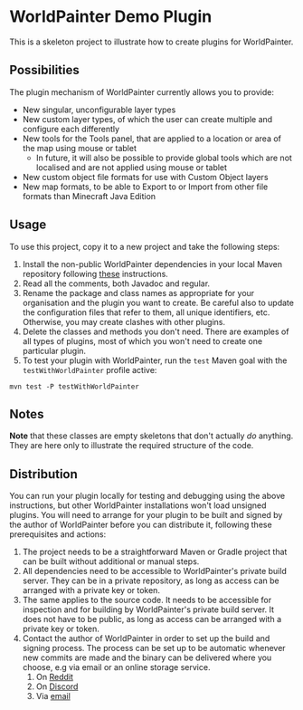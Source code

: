 # WorldPainter Demo Plugin

This is a skeleton project to illustrate how to create plugins for WorldPainter.

## Possibilities

The plugin mechanism of WorldPainter currently allows you to provide:

* New singular, unconfigurable layer types
* New custom layer types, of which the user can create multiple and configure each differently
* New tools for the Tools panel, that are applied to a location or area of the map using mouse or tablet
  * In future, it will also be possible to provide global tools which are not localised and are not applied using mouse or tablet
* New custom object file formats for use with Custom Object layers
* New map formats, to be able to Export to or Import from other file formats than Minecraft Java Edition

## Usage

To use this project, copy it to a new project and take the following steps:

1. Install the non-public WorldPainter dependencies in your local Maven repository following [these](https://github.com/Captain-Chaos/WorldPainter/blob/master/BUILDING.md#installing-dependencies) instructions.
1. Read all the comments, both Javadoc and regular.
1. Rename the package and class names as appropriate for your organisation and the plugin you want to create. Be careful also to update the configuration files that refer to them, all unique identifiers, etc. Otherwise, you may create clashes with other plugins.
1. Delete the classes and methods you don't need. There are examples of all types of plugins, most of which you won't need to create one particular plugin.
1. To test your plugin with WorldPainter, run the `test` Maven goal with the `testWithWorldPainter` profile active:
```shell
mvn test -P testWithWorldPainter
```

## Notes

**Note** that these classes are empty skeletons that don't actually _do_ anything. They are here only to illustrate the required structure of the code.

## Distribution

You can run your plugin locally for testing and debugging using the above instructions, but other WorldPainter installations won't load unsigned plugins. You will need to arrange for your plugin to be built and signed by the author of WorldPainter before you can distribute it, following these prerequisites and actions:

1. The project needs to be a straightforward Maven or Gradle project that can be built without additional or manual steps.
1. All dependencies need to be accessible to WorldPainter's private build server. They can be in a private repository, as long as access can be arranged with a private key or token.
1. The same applies to the source code. It needs to be accessible for inspection and for building by WorldPainter's private build server. It does not have to be public, as long as access can be arranged with a private key or token.
1. Contact the author of WorldPainter in order to set up the build and signing process. The process can be set up to be automatic whenever new commits are made and the binary can be delivered where you choose, e.g via email or an online storage service.
   1. On [Reddit](https://www.reddit.com/user/CaptainChaos74)
   1. On [Discord](https://discordapp.com/users/475648103312261131)
   1. Via [email](mailto:plugin-dev@pepsoft.org)